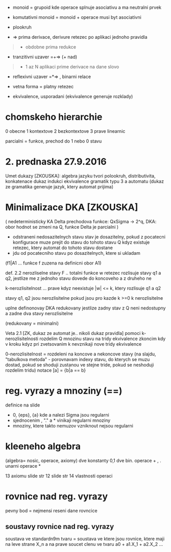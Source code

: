 * monoid = grupoid kde operace splnuje asociativu a ma neutralni prvek
* komutativni monoid = monoid + operace musi byt asociativni
* plookruh

* => prima derivace, derivure retezec po aplikaci jednoho pravidla

> * obdobne prima redukce

* tranzitivni uzaver =+=> (+ nad)
 > * 1 az N aplikaci prime derivace na dane slovo

* reflexivni uzaver =*=> , binarni relace

* vetna forma = platny retezec

* ekvivalence, usporadani
(ekvivalence generuje rozklady)

# chomskeho hierarchie
0 obecne
1 kontextove
2 bezkontextove
3 prave linearnic

parcialni = funkce, prechod do 1 nebo 0 stavu

# 2. prednaska 27.9.2016
Umet dukazy [ZKOUSKA]:
algebra jazyku tvori polookruh, distributivita, konkatenace
dukaz indukci
ekvivalence gramatik typu 3 a automatu
(dukaz ze gramatika generuje jazyk, ktery automat prijima)

# Minimalizace DKA [ZKOUSKA]
( nedeterministicky KA
Delta prechodova funkce: QxSigma -> 2^q,
DKA:
obor hodnot se zmeni na Q, funkce Delta je parcialni
)

* odstraneni nedosazitelnych stavu
 stav je dosazitelny, pokud z pocatecni konfigurace muze prejit do stavu do tohoto stavu Q
 kdyz existuje retezec, ktery automat do tohoto stavu dostane
* jdu od pocatecniho stavu po dosazitelnych, ktere si ukladam

(f1|A1  ... funkce f zuzena na definicni obor A1) 
 
def. 2.2 nerozliselne stavy
F .. totalni funkce
w retezec rozlisuje stavy q1 a q2, jestlize me z jednoho stavu dovede do koncoveho a z druheho ne

k-nerozlisitelnost ... prave kdyz neexistuje |w| <= k, ktery rozlisuje q1 a q2

stavy q1, q2 jsou nerozlisitelne pokud jsou pro kazde k >=0 k nerozlisitelne


uplne definonovay DKA redukovany jestlize zadny stav z Q neni nedostupny a zadne dva stavy nerozlisitelne

(redukovany = minimalni)


Veta 2.1 [ZK, dukaz ze automat je.. nikoli dukaz pravidla]
pomoci k-nerozlisitelnosti rozdelim Q mnozinu stavu na tridy ekvivalence
zkoncim kdy v kroku kdyz pri zvetsovanim k nevznikaji nove tridy ekvivalence

0-nerozlisitelnost = rozdeleni na koncove a nekoncove stavy
(na slajdu, "tabulkova metoda" - porovnavam indexy stavu, do kterych se muzu dostad, pokud se shoduji zustanou ve stejne tride, pokud se neshoduji rozdelim tridu)
notace [a] = {b|a == b}


# reg. vyrazy a mnoziny (==)
definice na slide
* 0, {eps}, {a} kde a nalezi Sigma  jsou regularni 
* sjednocenim , "." a * vinikaji regularni mnoziny
* mnoziny, ktere takto nemuzov vzniknout nejsou regularni

# kleeneho algebra
(algebra= nosic, operace, axiomy)
dve konstanty 0,1
dve bin. operace + , .
unarni operace *

13 axiomu
slide str 12
slide str 14 vlastnosti operaci

# rovnice nad reg. vyrazy
pevny bod = nejmensi reseni dane rovncice

## soustavy rovnice nad reg. vyrazy
soustava ve standardn9m tvaru = soustava ve ktere jsou rovnice, ktere maji na leve strane X_n 
a na prave soucet clenu ve tvaru a0 + a1.X_1 + a2.X_2 ...